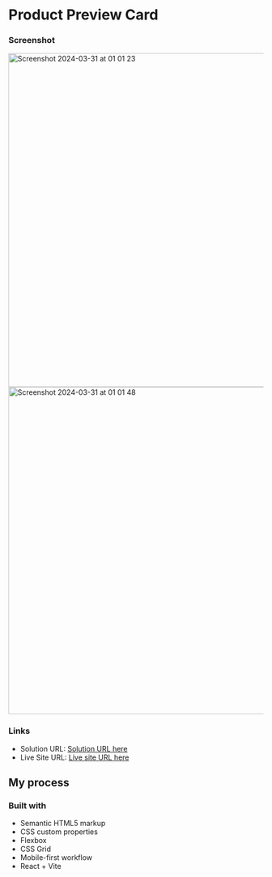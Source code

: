 <h1>Product Preview Card</h1>

### Screenshot

<img width="660" alt="Screenshot 2024-03-31 at 01 01 23" src="https://github.com/mariamo101/product-preview-card/assets/117212859/9d28fa59-6dc3-45c2-99b8-fcd938116a16">

<img width="647" alt="Screenshot 2024-03-31 at 01 01 48" src="https://github.com/mariamo101/product-preview-card/assets/117212859/f21d76c7-f92f-4f2c-bafd-c98b1cc70486">



### Links

- Solution URL: [Solution URL here](https://www.frontendmentor.io/challenges/product-preview-card-component-GO7UmttRfa)
- Live Site URL: [Live site URL here](https://product-preview-card-nk1g1xxv5-mariamo101s-projects.vercel.app/)

## My process

### Built with

- Semantic HTML5 markup
- CSS custom properties
- Flexbox
- CSS Grid
- Mobile-first workflow
- React + Vite


